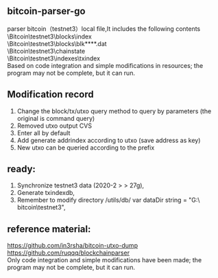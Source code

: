## bitcoin-parser-go
parser bitcoin（testnet3）local file,It includes the following contents  
\Bitcoin\testnet3\blocks\index  
\Bitcoin\testnet3\blocks\blk****.dat  
\Bitcoin\testnet3\chainstate  
\Bitcoin\testnet3\indexes\txindex  
Based on code integration and simple modifications in resources; the program may not be complete, but it can run.  


## Modification record
1. Change the block/tx/utxo query method to query by parameters (the original is command query)
2. Removed utxo output CVS
3. Enter all by default
4. Add generate addrindex according to utxo (save address as key)
5. New utxo can be queried according to the prefix


## ready:
1. Synchronize testnet3 data (2020-2 > > 27g),
2. Generate txindexdb,
3. Remember to modify directory /utils/db/  var dataDir string = "G:\\ bitcoin\\testnet3",


## reference material:
https://github.com/in3rsha/bitcoin-utxo-dump  
https://github.com/ruqqq/blockchainparser  
Only code integration and simple modifications have been made; the program may not be complete, but it can run.
